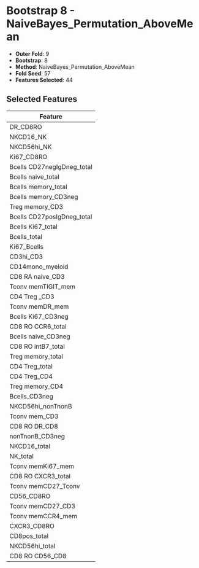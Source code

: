 # Bootstrap 8 - NaiveBayes_Permutation_AboveMean

- **Outer Fold**: 9
- **Bootstrap**: 8
- **Method**: NaiveBayes_Permutation_AboveMean
- **Fold Seed**: 57
- **Features Selected**: 44

## Selected Features

| Feature |
|---------|
| DR_CD8RO |
| NKCD16_NK |
| NKCD56hi_NK |
| Ki67_CD8RO |
| Bcells CD27negIgDneg_total |
| Bcells naive_total |
| Bcells memory_total |
| Bcells memory_CD3neg |
| Treg memory_CD3 |
| Bcells CD27posIgDneg_total |
| Bcells Ki67_total |
| Bcells_total |
| Ki67_Bcells |
| CD3hi_CD3 |
| CD14mono_myeloid |
| CD8 RA naive_CD3 |
| Tconv memTIGIT_mem |
| CD4 Treg _CD3 |
| Tconv memDR_mem |
| Bcells Ki67_CD3neg |
| CD8 RO CCR6_total |
| Bcells naive_CD3neg |
| CD8 RO intB7_total |
| Treg memory_total |
| CD4 Treg_total |
| CD4 Treg_CD4 |
| Treg memory_CD4 |
| Bcells_CD3neg |
| NKCD56hi_nonTnonB |
| Tconv mem_CD3 |
| CD8 RO DR_CD8 |
| nonTnonB_CD3neg |
| NKCD16_total |
| NK_total |
| Tconv memKi67_mem |
| CD8 RO CXCR3_total |
| Tconv memCD27_Tconv |
| CD56_CD8RO |
| Tconv memCD27_CD3 |
| Tconv memCCR4_mem |
| CXCR3_CD8RO |
| CD8pos_total |
| NKCD56hi_total |
| CD8 RO CD56_CD8 |
